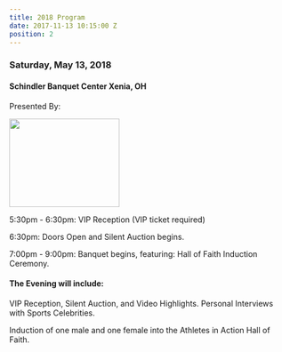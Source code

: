 ```yaml
---
title: 2018 Program
date: 2017-11-13 10:15:00 Z
position: 2
---
```


### Saturday, May 13, 2018
#### Schindler Banquet Center Xenia, OH
Presented By:

<img src="http://goaia.org/Media/Default/Events/NOC/sponsors/rl_carriers.png" height="159" width="198">

5:30pm - 6:30pm: VIP Reception (VIP ticket required)

6:30pm: Doors Open and Silent Auction begins.

7:00pm - 9:00pm:
Banquet begins, featuring: Hall of Faith Induction Ceremony.

#### The Evening will include:
VIP Reception, Silent Auction, and Video Highlights.
Personal Interviews with Sports Celebrities.

Induction of one male and one female into the Athletes in Action Hall of Faith.


